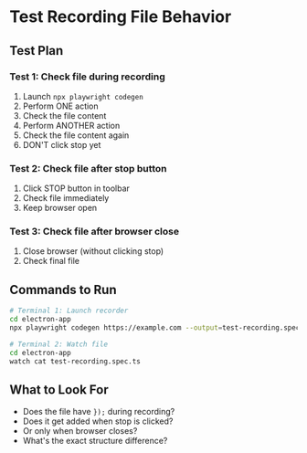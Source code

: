# Test Recording File Behavior

## Test Plan

### Test 1: Check file during recording
1. Launch `npx playwright codegen`
2. Perform ONE action
3. Check the file content
4. Perform ANOTHER action
5. Check the file content again
6. DON'T click stop yet

### Test 2: Check file after stop button
1. Click STOP button in toolbar
2. Check file immediately
3. Keep browser open

### Test 3: Check file after browser close
1. Close browser (without clicking stop)
2. Check final file

## Commands to Run

```bash
# Terminal 1: Launch recorder
cd electron-app
npx playwright codegen https://example.com --output=test-recording.spec.ts

# Terminal 2: Watch file
cd electron-app
watch cat test-recording.spec.ts
```

## What to Look For

- Does the file have `});` during recording?
- Does it get added when stop is clicked?
- Or only when browser closes?
- What's the exact structure difference?